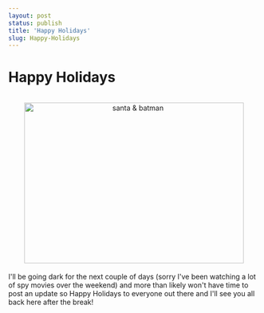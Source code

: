 ```yaml
---
layout: post
status: publish
title: 'Happy Holidays'
slug: Happy-Holidays
---
```

# Happy Holidays
## 

<p style="text-align:center;"><img src="http://www.pistalwhipped.net/up/loads/2007/12/full351757space_hopper_6.jpg" alt="santa &amp; batman" border="0" height="322" hspace="4" vspace="4" width="440" /></p>
 I'll be going dark for the next couple of days (sorry I've been watching a lot of spy movies over the weekend) and more than likely won't have time to post an update so Happy Holidays to everyone out there and I'll see you all back here after the break!